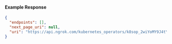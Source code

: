 <!-- Code generated for API Clients. DO NOT EDIT. -->

#### Example Response

```json
{
  "endpoints": [],
  "next_page_uri": null,
  "uri": "https://api.ngrok.com/kubernetes_operators/k8sop_2wiYoMY9J4tYhoV1FWy9UfgSbn5/bound_endpoints"
}
```
